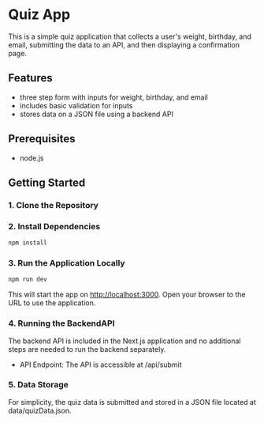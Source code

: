 # Quiz App

This is a simple quiz application that collects a user's weight, birthday, and email, submitting the data to an API, and then displaying a confirmation page.

## Features

- three step form with inputs for weight, birthday, and email
- includes basic validation for inputs
- stores data on a JSON file using a backend API 

## Prerequisites

- node.js

## Getting Started

### 1. Clone the Repository

### 2. Install Dependencies 

```bash
npm install 
```

### 3. Run the Application Locally

```bash
npm run dev
```

This will start the app on <http://localhost:3000>. Open your browser to the URL to use the application.

### 4. Running the BackendAPI

The backend API is included in the Next.js application and no additional steps are needed to run the backend separately.

- API Endpoint: The API is accessible at /api/submit

### 5. Data Storage

For simplicity, the quiz data is submitted and stored in a JSON file located at data/quizData.json.

